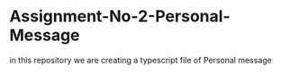 # Assignment-No-2-Personal-Message
in this repository we are creating a typescript file of Personal message
